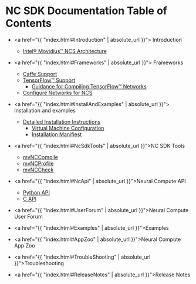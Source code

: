 # NC SDK Documentation Table of Contents

-  <a href="{{ "index.html#Introduction" | absolute_url }}"> Introduction </a>
    - [Intel® Movidius™ NCS Architecture](ncs1arch.md)

-  <a href="{{ "index.html#Frameworks" | absolute_url }}"> Frameworks </a>
    - [Caffe Support](Caffe.md)
    - [TensorFlow™ Support](TensorFlow.md)
      - [Guidance for Compiling TensorFlow™ Networks](tf_compile_guidance.md)
    - [Configure Networks for NCS](configure_network.md)

- <a href="{{ "index.html#InstallAndExamples" | absolute_url }}"> Installation and examples </a>
    - [Detailed Installation Instructions](install.md)
        - [Virtual Machine Configuration](VirtualMachineConfig.md)
        - [Installation Manifiest](manifest.md)

- <a href="{{ "index.html#NcSdkTools" | absolute_url }}">NC SDK Tools </a>
    - [mvNCCompile](tools/compile.md)
    - [mvNCProfile](tools/profile.md)
    - [mvNCCheck](tools/check.md)

- <a href="{{ "index.html#NcApi" | absolute_url }}">Neural Compute API </a>
    - [Python API](py_api/readme.md)
    - [C API](c_api/readme.md)

- <a href="{{ "index.html#UserForum" | absolute_url }}">Neural Compute User Forum </a>

- <a href="{{ "index.html#Examples" | absolute_url }}">Examples </a>

- <a href="{{ "index.html#AppZoo" | absolute_url }}">Neural Compute App Zoo </a>

- <a href="{{ "index.html#TroubleShooting" | absolute_url }}">Troubleshooting </a>

- <a href="{{ "index.html#ReleaseNotes" | absolute_url }}">Release Notes </a>

